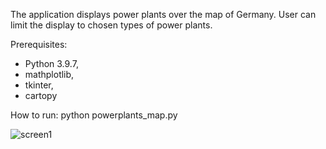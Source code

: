 The application displays power plants over the map of Germany.
User can limit the display to chosen types of power plants.

Prerequisites:

- Python 3.9.7,
- mathplotlib,
- tkinter,
- cartopy

How to run:
python powerplants_map.py




![screen1](https://user-images.githubusercontent.com/89083426/180656562-c3f8fef1-3e9c-47b7-af02-051589e6c170.png)









